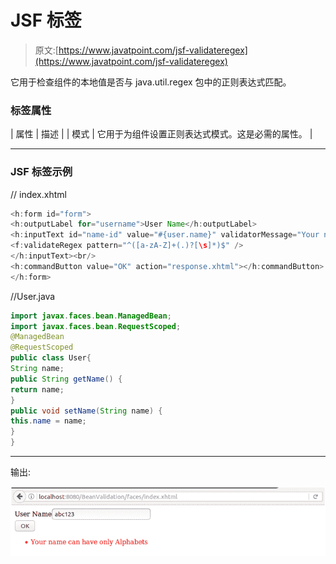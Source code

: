 # JSF <validateregex>标签</validateregex>

> 原文:[https://www.javatpoint.com/jsf-validateregex](https://www.javatpoint.com/jsf-validateregex)

它用于检查组件的本地值是否与 java.util.regex 包中的正则表达式匹配。

### 标签属性

| 属性 | 描述 |
| 模式 | 它用于为组件设置正则表达式模式。这是必需的属性。 |

* * *

### JSF <validateregex>标签示例</validateregex>

// index.xhtml

```java
<h:form id="form">
<h:outputLabel for="username">User Name</h:outputLabel>
<h:inputText id="name-id" value="#{user.name}" validatorMessage="Your name can have only Alphabets">
<f:validateRegex pattern="^([a-zA-Z]+(.)?[\s]*)$" />
</h:inputText><br/>
<h:commandButton value="OK" action="response.xhtml"></h:commandButton>
</h:form>

```

//User.java

```java
import javax.faces.bean.ManagedBean;
import javax.faces.bean.RequestScoped;
@ManagedBean
@RequestScoped
public class User{
String name;
public String getName() {
return name;
}
public void setName(String name) {
this.name = name;
}
}

```

* * *

输出:

![JSF F valiregex tag 1](img/069faec426f25d55808f142708f3af6e.png)